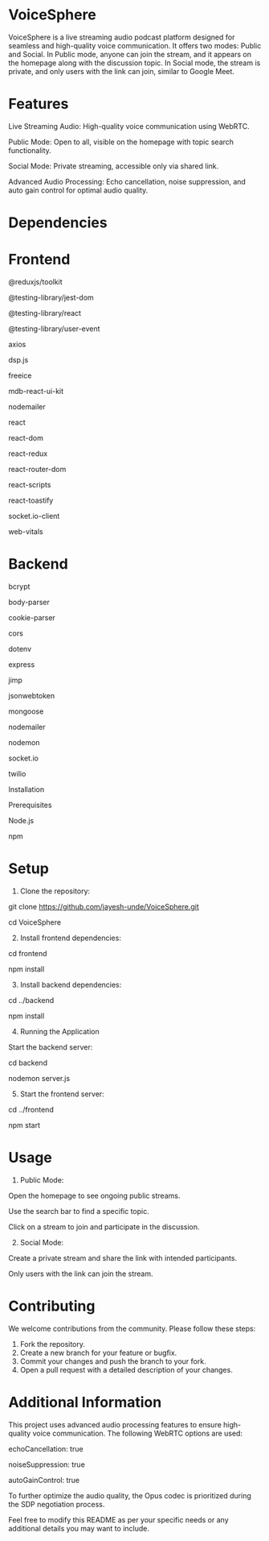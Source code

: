 # VoiceSphere

VoiceSphere is a live streaming audio podcast platform designed for seamless and high-quality voice communication. It offers two modes: Public and Social. In Public mode, anyone can join the stream, and it appears on the homepage along with the discussion topic. In Social mode, the stream is private, and only users with the link can join, similar to Google Meet.




# Features
Live Streaming Audio: High-quality voice communication using WebRTC.

Public Mode: Open to all, visible on the homepage with topic search functionality.

Social Mode: Private streaming, accessible only via shared link.

Advanced Audio Processing: Echo cancellation, noise suppression, and auto gain control for optimal audio quality.

# Dependencies

 # Frontend

@reduxjs/toolkit

@testing-library/jest-dom

@testing-library/react

@testing-library/user-event

axios

dsp.js

freeice

mdb-react-ui-kit

nodemailer

react

react-dom

react-redux

react-router-dom

react-scripts

react-toastify

socket.io-client

web-vitals

# Backend

bcrypt

body-parser

cookie-parser

cors

dotenv

express

jimp

jsonwebtoken

mongoose

nodemailer

nodemon

socket.io

twilio

Installation

Prerequisites

Node.js

npm

# Setup

1) Clone the repository:

git clone https://github.com/jayesh-unde/VoiceSphere.git

cd VoiceSphere

2) Install frontend dependencies:

cd frontend

npm install

3) Install backend dependencies:

cd ../backend

npm install

4) Running the Application
 
Start the backend server:

cd backend

nodemon server.js

5) Start the frontend server:

cd ../frontend

npm start

# Usage

1) Public Mode:

Open the homepage to see ongoing public streams.

Use the search bar to find a specific topic.

Click on a stream to join and participate in the discussion.

2) Social Mode:

Create a private stream and share the link with intended participants.

Only users with the link can join the stream.

# Contributing

We welcome contributions from the community. Please follow these steps:

1) Fork the repository.
2) Create a new branch for your feature or bugfix.
3) Commit your changes and push the branch to your fork.
4) Open a pull request with a detailed description of your changes.


# Additional Information
This project uses advanced audio processing features to ensure high-quality voice communication. The following WebRTC options are used:

echoCancellation: true

noiseSuppression: true

autoGainControl: true

To further optimize the audio quality, the Opus codec is prioritized during the SDP negotiation process.

Feel free to modify this README as per your specific needs or any additional details you may want to include.

